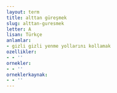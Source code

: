 ```yaml
---
layout: term
title: alttan güreşmek
slug: alttan-guresmek
letter: A
lisan: Türkçe
anlamlar:
- gizli gizli yenme yollarını kollamak
ozellikler:
- - ''
ornekler:
- - ''
orneklerkaynak:
- - ''
---
```

